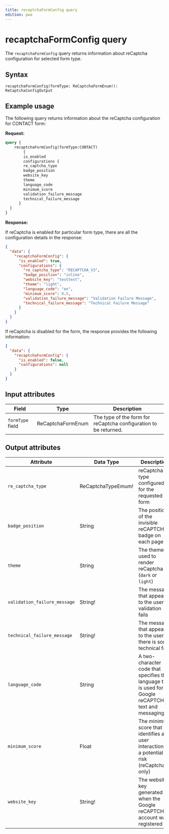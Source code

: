 ```yaml
---
title: recaptchaFormConfig query
edition: pwa
---
```


# recaptchaFormConfig query

The `recaptchaFormConfig` query returns information about reCaptcha configuration for selected form type.

## Syntax

`recaptchaFormConfig(formType: ReCaptchaFormEnum!): ReCaptchaConfigOutput`

## Example usage

The following query returns information about the reCaptcha configuration for CONTACT form:

**Request:**

```graphql
query {
    recaptchaFormConfig(formType:CONTACT)
		{
    	is_enabled
    	configurations {
        re_captcha_type
        badge_position
        website_key
        theme
        language_code
        minimum_score
        validation_failure_message
        technical_failure_message
      }
  }
}
```

**Response:**

If reCaptcha is enabled for particular form type, there are all the configuration details in the response:

```json
{
  "data": {
    "recaptchaFormConfig": {
      "is_enabled": true,
      "configurations": {
        "re_captcha_type": "RECAPTCHA_V3",
        "badge_position": "inline",
        "website_key": "testtest",
        "theme": "light",
        "language_code": "en",
        "minimum_score": 0.5,
        "validation_failure_message": "Validation Failure Message",
        "technical_failure_message": "Technical Failure Message"
      }
    }
  }
}
```

If reCaptcha is disabled for the form, the response provides the following information:

```json
{
  "data": {
    "recaptchaFormConfig": {
      "is_enabled": false,
      "configurations": null
    }
  }
}
```


## Input attributes

Field | Type | Description
--- | --- | ---
`formType` field | ReCaptchaFormEnum | The type of the form for reCaptcha configuration to be returned.

## Output attributes

Attribute | Data Type | Description
--- | --- | ---
`re_captcha_type` | ReCaptchaTypeEmum! | reCaptcha type configured for the requested form 
`badge_position` | String | The position of the invisible reCAPTCHA badge on each page
`theme` | String | The theme used to render reCaptcha (`dark` or `light`)
`validation_failure_message` | String! | The message that appears to the user if validation fails
`technical_failure_message` | String! | The message that appears to the user if there is some technical fails
`language_code` | String | A two-character code that specifies the language that is used for Google reCAPTCHA text and messaging
`minimum_score` | Float | The minimum score that identifies a user interaction as a potential risk (reCaptchaV3 only)
`website_key` | String! | The website key generated when the Google reCAPTCHA account was registered
